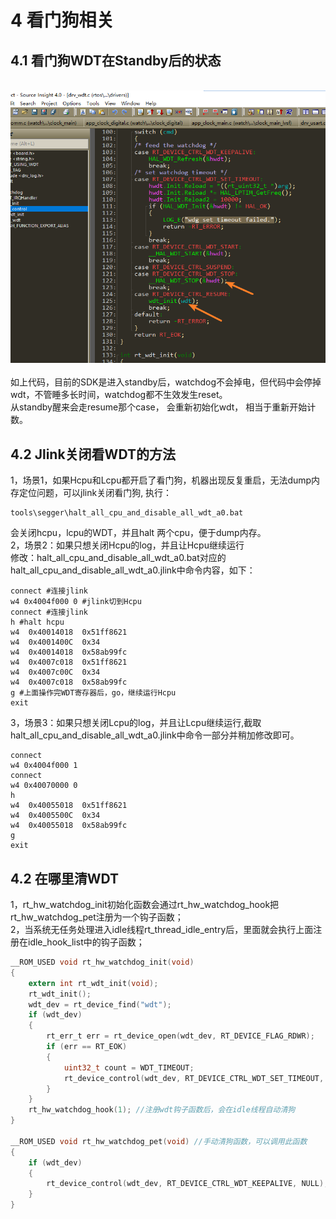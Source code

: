 # 4 看门狗相关
## 4.1 看门狗WDT在Standby后的状态
<br>![alt text](./assets/wdt/wdt001.png)<br>   
如上代码，目前的SDK是进入standby后，watchdog不会掉电，但代码中会停掉wdt，不管睡多长时间，watchdog都不生效发生reset。<br> 
从standby醒来会走resume那个case， 会重新初始化wdt， 相当于重新开始计数。<br> 

## 4.2 Jlink关闭看WDT的方法
1，场景1，如果Hcpu和Lcpu都开启了看门狗，机器出现反复重启，无法dump内存定位问题，可以jlink关闭看门狗, 
执行：<br> 
```
tools\segger\halt_all_cpu_and_disable_all_wdt_a0.bat
```
会关闭hcpu，lcpu的WDT，并且halt 两个cpu，便于dump内存。<br> 
2，场景2：如果只想关闭Hcpu的log，并且让Hcpu继续运行<br> 
修改：halt_all_cpu_and_disable_all_wdt_a0.bat对应的halt_all_cpu_and_disable_all_wdt_a0.jlink中命令内容，如下：<br> 
```
connect #连接jlink
w4 0x4004f000 0 #jlink切到Hcpu
connect #连接jlink
h #halt hcpu
w4  0x40014018  0x51ff8621
w4  0x4001400C  0x34
w4  0x40014018  0x58ab99fc
w4  0x4007c018  0x51ff8621
w4  0x4007c00C  0x34
w4  0x4007c018  0x58ab99fc
g #上面操作完WDT寄存器后，go，继续运行Hcpu
exit
```
3，场景3：如果只想关闭Lcpu的log，并且让Lcpu继续运行,截取halt_all_cpu_and_disable_all_wdt_a0.jlink中命令一部分并稍加修改即可。<br> 
```
connect
w4 0x4004f000 1
connect
w4 0x40070000 0 
h
w4  0x40055018  0x51ff8621
w4  0x4005500C  0x34
w4  0x40055018  0x58ab99fc
g
exit
```
## 4.2 在哪里清WDT
1，rt_hw_watchdog_init初始化函数会通过rt_hw_watchdog_hook把rt_hw_watchdog_pet注册为一个钩子函数；<br> 
2，当系统无任务处理进入idle线程rt_thread_idle_entry后，里面就会执行上面注册在idle_hook_list中的钩子函数；<br> 
```c
__ROM_USED void rt_hw_watchdog_init(void)
{
    extern int rt_wdt_init(void);
    rt_wdt_init();
    wdt_dev = rt_device_find("wdt");
    if (wdt_dev)
    {
        rt_err_t err = rt_device_open(wdt_dev, RT_DEVICE_FLAG_RDWR);
        if (err == RT_EOK)
        {
            uint32_t count = WDT_TIMEOUT;
            rt_device_control(wdt_dev, RT_DEVICE_CTRL_WDT_SET_TIMEOUT, &count);
        }
    }
    rt_hw_watchdog_hook(1); //注册wdt钩子函数后，会在idle线程自动清狗
}

__ROM_USED void rt_hw_watchdog_pet(void) //手动清狗函数，可以调用此函数
{
    if (wdt_dev)
    {
        rt_device_control(wdt_dev, RT_DEVICE_CTRL_WDT_KEEPALIVE, NULL);
    }
}

```